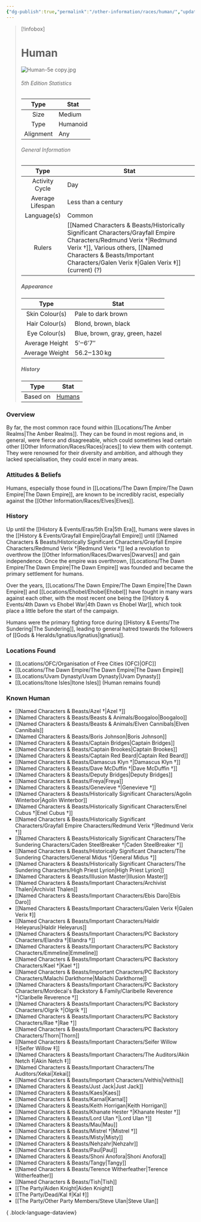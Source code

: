 ```yaml
---
{"dg-publish":true,"permalink":"/other-information/races/human/","updated":"2025-08-19T11:57:31.203+01:00"}
---
```


 > [!infobox]
> 
> # Human
> ![Human-5e copy.jpg](/img/user/Admin/Attachments/Human-5e%20copy.jpg)
> ###### 5th Edition Statistics
> 
>  Type | Stat |
> :----: | --- |
>  Size | Medium |
>  Type | Humanoid |
>  Alignment | Any |
>  
> ###### General Information
> Type | Stat |
>  :----: | --- |
>  Activity Cycle | Day |
>  Average Lifespan | Less than a century |
>  Language(s) | Common |
>  Rulers | [[Named Characters & Beasts/Historically Significant  Characters/Grayfall Empire Characters/Redmund Verix †\|Redmund Verix †]], Various others, [[Named Characters & Beasts/Important Characters/Galen Verix ‡\|Galen Verix ‡]] (current) (?) |
>
>##### Appearance
> Type | Stat |
>  :----: | --- |
>  Skin Colour(s) | Pale to dark brown |
>  Hair Colour(s) | Blond, brown, black |
>  Eye Colour(s) | Blue, brown, gray, green, hazel |
>  Average Height | 5′‒6′7″ |
>  Average Weight | 56.2‒130 kg |
>
>##### History
>Type | Stat |
>  :----: | --- |
>  Based on | [Humans](https://en.wikipedia.org/wiki/Human) |

### Overview
By far, the most common race found within [[Locations/The Amber Realms\|The Amber Realms]]. They can be found in most regions and, in general, were fierce and disagreeable, which could sometimes lead certain other [[Other Information/Races/Races\|races]] to view them with contempt. They were renowned for their diversity and ambition, and although they lacked specialisation, they could excel in many areas.

### Attitudes & Beliefs
Humans, especially those found in [[Locations/The Dawn Empire/The Dawn Empire\|The Dawn Empire]], are known to be incredibly racist, especially against the [[Other Information/Races/Elves\|Elves]].

### History
Up until the [[History & Events/Eras/5th Era\|5th Era]], humans were slaves in the [[History & Events/Grayfall Empire\|Grayfall Empire]] until [[Named Characters & Beasts/Historically Significant  Characters/Grayfall Empire Characters/Redmund Verix †\|Redmund Verix †]] led a revolution to overthrow the [[Other Information/Races/Dwarves\|Dwarves]] and gain independence. Once the empire was overthrown, [[Locations/The Dawn Empire/The Dawn Empire\|The Dawn Empire]] was founded and became the primary settlement for humans. 

Over the years, [[Locations/The Dawn Empire/The Dawn Empire\|The Dawn Empire]] and [[Locations/Ehobel/Ehobel\|Ehobel]] have fought in many wars against each other, with the most recent one being the [[History & Events/4th Dawn vs Ehobel War\|4th Dawn vs Ehobel War]], which took place a little before the start of the campaign. 

Humans were the primary fighting force during [[History & Events/The Sundering\|The Sundering]], leading to general hatred towards the followers of [[Gods & Heralds/Ignatius/Ignatius\|Ignatius]].

### Locations Found
- [[Locations/OFC/Organisation of Free Cities (OFC)\|OFC]]
- [[Locations/The Dawn Empire/The Dawn Empire\|The Dawn Empire]] 
- [[Locations/Uvam Dynasty/Uvam Dynasty\|Uvam Dynasty]]
- [[Locations/Itone Isles\|Itone Isles]] (Human remains found)

### Known Human
- [[Named Characters & Beasts/Azel †\|Azel †]]
- [[Named Characters & Beasts/Beasts & Animals/Boogaloo\|Boogaloo]]
- [[Named Characters & Beasts/Beasts & Animals/Elven Cannibals\|Elven Cannibals]]
- [[Named Characters & Beasts/Boris Johnson\|Boris Johnson]]
- [[Named Characters & Beasts/Captain Bridges\|Captain Bridges]]
- [[Named Characters & Beasts/Captain Brookes\|Captain Brookes]]
- [[Named Characters & Beasts/Captain Red Beard\|Captain Red Beard]]
- [[Named Characters & Beasts/Damascus Klyn †\|Damascus Klyn †]]
- [[Named Characters & Beasts/Dave McDuffin †\|Dave McDuffin †]]
- [[Named Characters & Beasts/Deputy Bridges\|Deputy Bridges]]
- [[Named Characters & Beasts/Freya\|Freya]]
- [[Named Characters & Beasts/Genevieve †\|Genevieve †]]
- [[Named Characters & Beasts/Historically Significant  Characters/Agolin Winterbor\|Agolin Winterbor]]
- [[Named Characters & Beasts/Historically Significant  Characters/Enel Cubus †\|Enel Cubus †]]
- [[Named Characters & Beasts/Historically Significant  Characters/Grayfall Empire Characters/Redmund Verix †\|Redmund Verix †]]
- [[Named Characters & Beasts/Historically Significant  Characters/The Sundering Characters/Caden SteelBreaker †\|Caden SteelBreaker †]]
- [[Named Characters & Beasts/Historically Significant  Characters/The Sundering Characters/General Midus †\|General Midus †]]
- [[Named Characters & Beasts/Historically Significant  Characters/The Sundering Characters/High Priest Lyrion\|High Priest Lyrion]]
- [[Named Characters & Beasts/Illusion Master\|Illusion Master]]
- [[Named Characters & Beasts/Important Characters/Archivist Thalen\|Archivist Thalen]]
- [[Named Characters & Beasts/Important Characters/Ebis Daro\|Ebis Daro]]
- [[Named Characters & Beasts/Important Characters/Galen Verix ‡\|Galen Verix ‡]]
- [[Named Characters & Beasts/Important Characters/Haldir Heleyarus\|Haldir Heleyarus]]
- [[Named Characters & Beasts/Important Characters/PC Backstory Characters/Elandra †\|Elandra †]]
- [[Named Characters & Beasts/Important Characters/PC Backstory Characters/Emmeline\|Emmeline]]
- [[Named Characters & Beasts/Important Characters/PC Backstory Characters/Kael †\|Kael †]]
- [[Named Characters & Beasts/Important Characters/PC Backstory Characters/Malachi Darkthorne\|Malachi Darkthorne]]
- [[Named Characters & Beasts/Important Characters/PC Backstory Characters/Mordecai's Backstory & Family/Claribelle Reverence †\|Claribelle Reverence †]]
- [[Named Characters & Beasts/Important Characters/PC Backstory Characters/Olgrik †\|Olgrik †]]
- [[Named Characters & Beasts/Important Characters/PC Backstory Characters/Rae †\|Rae †]]
- [[Named Characters & Beasts/Important Characters/PC Backstory Characters/Thorn\|Thorn]]
- [[Named Characters & Beasts/Important Characters/Seifer Willow ‡\|Seifer Willow ‡]]
- [[Named Characters & Beasts/Important Characters/The Auditors/Akin Netch ‡\|Akin Netch ‡]]
- [[Named Characters & Beasts/Important Characters/The Auditors/Xekai\|Xekai]]
- [[Named Characters & Beasts/Important Characters/Velthis\|Velthis]]
- [[Named Characters & Beasts/Just Jack\|Just Jack]]
- [[Named Characters & Beasts/Kaes\|Kaes]]
- [[Named Characters & Beasts/Karnal\|Karnal]]
- [[Named Characters & Beasts/Keith Horrigan\|Keith Horrigan]]
- [[Named Characters & Beasts/Khanate Hester †\|Khanate Hester †]]
- [[Named Characters & Beasts/Lord Ulan †\|Lord Ulan †]]
- [[Named Characters & Beasts/Mau\|Mau]]
- [[Named Characters & Beasts/Mistrel †\|Mistrel †]]
- [[Named Characters & Beasts/Misty\|Misty]]
- [[Named Characters & Beasts/Nehzahr\|Nehzahr]]
- [[Named Characters & Beasts/Paul\|Paul]]
- [[Named Characters & Beasts/Shoni Anofora\|Shoni Anofora]]
- [[Named Characters & Beasts/Tangy\|Tangy]]
- [[Named Characters & Beasts/Terence Witherfeather\|Terence Witherfeather]]
- [[Named Characters & Beasts/Tish\|Tish]]
- [[The Party/Aiden Knight\|Aiden Knight]]
- [[The Party/Dead/Kal ‡\|Kal ‡]]
- [[The Party/Other Party Members/Steve Ulan\|Steve Ulan]]

{ .block-language-dataview}

